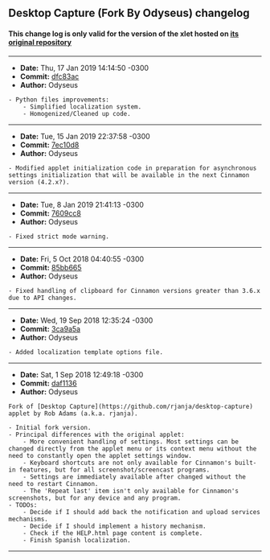 ## Desktop Capture (Fork By Odyseus) changelog

#### This change log is only valid for the version of the xlet hosted on [its original repository](https://gitlab.com/Odyseus/CinnamonTools)

***

- **Date:** Thu, 17 Jan 2019 14:14:50 -0300
- **Commit:** [dfc83ac](https://gitlab.com/Odyseus/CinnamonTools/commit/dfc83ac)
- **Author:** Odyseus

```
- Python files improvements:
    - Simplified localization system.
    - Homogenized/Cleaned up code.

```

***

- **Date:** Tue, 15 Jan 2019 22:37:58 -0300
- **Commit:** [7ec10d8](https://gitlab.com/Odyseus/CinnamonTools/commit/7ec10d8)
- **Author:** Odyseus

```
- Modified applet initialization code in preparation for asynchronous settings initialization that will be available in the next Cinnamon version (4.2.x?).

```

***

- **Date:** Tue, 8 Jan 2019 21:41:13 -0300
- **Commit:** [7609cc8](https://gitlab.com/Odyseus/CinnamonTools/commit/7609cc8)
- **Author:** Odyseus

```
- Fixed strict mode warning.

```

***

- **Date:** Fri, 5 Oct 2018 04:40:55 -0300
- **Commit:** [85bb665](https://gitlab.com/Odyseus/CinnamonTools/commit/85bb665)
- **Author:** Odyseus

```
- Fixed handling of clipboard for Cinnamon versions greater than 3.6.x due to API changes.

```

***

- **Date:** Wed, 19 Sep 2018 12:35:24 -0300
- **Commit:** [3ca9a5a](https://gitlab.com/Odyseus/CinnamonTools/commit/3ca9a5a)
- **Author:** Odyseus

```
- Added localization template options file.

```

***

- **Date:** Sat, 1 Sep 2018 12:49:18 -0300
- **Commit:** [daf1136](https://gitlab.com/Odyseus/CinnamonTools/commit/daf1136)
- **Author:** Odyseus

```
Fork of [Desktop Capture](https://github.com/rjanja/desktop-capture) applet by Rob Adams (a.k.a. rjanja).

- Initial fork version.
- Principal differences with the original applet:
    - More convenient handling of settings. Most settings can be changed directly from the applet menu or its context menu without the need to constantly open the applet settings window.
    - Keyboard shortcuts are not only available for Cinnamon's built-in features, but for all screenshot/screencast programs.
    - Settings are immediately available after changed without the need to restart Cinnamon.
    - The 'Repeat last' item isn't only available for Cinnamon's screenshots, but for any device and any program.
- TODOs:
    - Decide if I should add back the notification and upload services mechanisms.
    - Decide if I should implement a history mechanism.
    - Check if the HELP.html page content is complete.
    - Finish Spanish localization.

```

***
